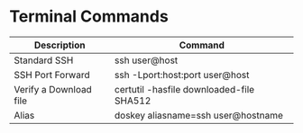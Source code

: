 # Terminal Commands

| Description | Command |
| ----------- | ------- |
| Standard SSH | ssh user@host |
| SSH Port Forward | ssh -Lport:host:port user@host |
| Verify a Download file | certutil -hasfile downloaded-file SHA512 |
| Alias | doskey aliasname=ssh user@hostname |
